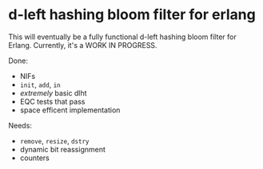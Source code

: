 # d-left hashing bloom filter for erlang

This will eventually be a fully functional d-left hashing bloom filter
for Erlang. Currently, it's a WORK IN PROGRESS.

Done:

- NIFs
- `init`, `add`, `in`
- *extremely* basic dlht
- EQC tests that pass
- space efficent implementation

Needs:

- `remove`, `resize`, `dstry`
- dynamic bit reassignment
- counters
